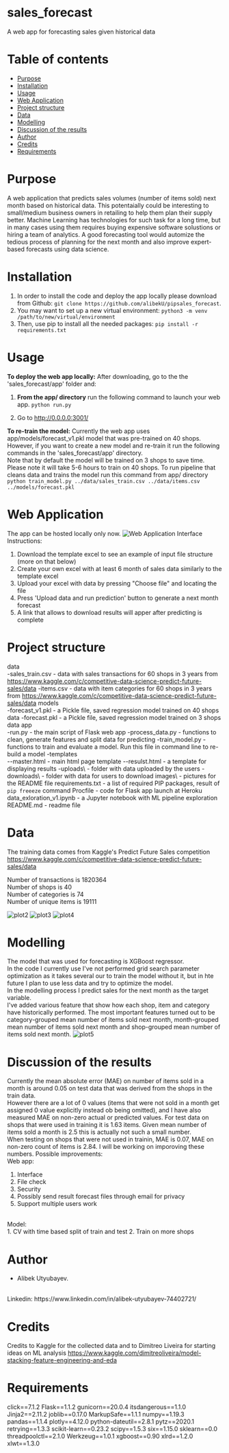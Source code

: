 # sales_forecast
A web app for forecasting sales given historical data

# Table of contents
- [Purpose](#purpose)
- [Installation](#installation)
- [Usage](#usage)
- [Web Application](#web-application)
- [Project structure](#project-structure)
- [Data](#data)
- [Modelling](#modelling) 
- [Discussion of the results](#discussion-of-the-results)
- [Author](#author)
- [Credits](#credits)
- [Requirements](#requirements)


# Purpose
A web application that predicts sales volumes (number of items sold) next month based on historical data.
This potentaially could be interesting to small/medium business owners in retailing to help them plan their supply better.
Machine Learning has technologies for such task for a long time, but in many cases using them requires buying expensive software solustions or hiring a team of analytics.
A good forecasting tool would automize the tedious process of planning for the next month and also improve expert-based forecasts using data science.

# Installation
1. In order to install the code and deploy the app locally please download from Github: `git clone https://github.com/alibekU/pipsales_forecast`.
2. You may want to set up a new virtual environment: `python3 -m venv /path/to/new/virtual/environment` 
3. Then, use pip to install all the needed packages: `pip install -r requirements.txt`

# Usage
**To deploy the web app locally:**
After downloading, go to the the 'sales_forecast/app' folder and:
1. **From the app/ directory** run the following command to launch your web app.
    `python run.py`

2. Go to http://0.0.0.0:3001/

**To re-train the model:**
Currently the web app uses app/models/forecast_v1.pkl model that was pre-trained on 40 shops.
However, if you want to create a new model and re-train it run the following commands in the 'sales_forecast/app' directory. <br/>
Note that by default the model will be trained on 3 shops to save time.
Please note it will take 5-6 hours to train on 40 shops.
To run pipeline that cleans data and trains the model run this command from app/ directory
        `python train_model.py ../data/sales_train.csv ../data/items.csv ../models/forecast.pkl`


# Web Application
The app can be hosted locally only now.
![Web Application Interface](images/screenshot1.png)
<br/>
Instructions:
1. Download the template excel to see an example of input file structure (more on that below) 
2. Create your own excel with at least 6 month of sales data similarly to the template excel 
3. Upload your excel with data by pressing "Choose file" and locating the file 
4. Press 'Upload data and run prediction' button to generate a next month forecast
5. A link that allows to download results will apper after predicting is complete 

# Project structure 
data\
-sales_train.csv - data with sales transactions for 60 shops in 3 years from https://www.kaggle.com/c/competitive-data-science-predict-future-sales/data
-items.csv - data with item categories for 60 shops in 3 years from https://www.kaggle.com/c/competitive-data-science-predict-future-sales/data
models\
-forecast_v1.pkl - a Pickle file, saved regression model trained on 40 shops data
-forecast.pkl - a Pickle file, saved regression model trained on 3 shops data
app\
-run.py - the main script of Flask web app
-process_data.py - functions to clean, generate features and split data for predicting
-train_model.py - functions to train and evaluate a model. Run this file in command line to re-build a model
-templates\
 --master.html - main html page template
 --resulst.html - a template for displaying results
 -uploads\ - folder with data uploaded by the users
 -downloads\ - folder with data for users to download
images\ - pictures for the README file
requirements.txt - a list of required PIP packages, result of `pip freeeze` command
Procfile - code for Flask app launch at Heroku
data_exloration_v1.ipynb - a Jupyter notebook with ML pipeline exploration
README.md - readme file

# Data
The training data comes from Kaggle's Predict Future Sales competition https://www.kaggle.com/c/competitive-data-science-predict-future-sales/data <br/>

Number of transactions is 1820364 <br/>
Number of shops is 40 <br/>
Number of categories is 74 <br/>
Number of unique items is 19111 <br/>

![plot2](images/screenshot2.png)
![plot3](images/screenshot3.png)
![plot4](images/screenshot4.png)

# Modelling
The model that was used for forecasting is XGBoost regressor. <br/>
In the code I currently use I've not performed grid search parameter optimization as it takes several our to train the model without it, but in hte future I plan to use less data and try to optimize the model.<br/>
In the modelling process I predict sales for the next month as the target variable. <br/>
I've added various feature that show how each shop, item and category have historically performed.
The most important features turned out to be category-grouped mean number of items sold next month, month-grouped mean number of items sold next month and shop-grouped mean number of items sold next month.
![plot5](images/screenshot4.png)

# Discussion of the results
Currently the mean absolute error (MAE) on number of items sold in a month is around 0.05 on test data that was derived from the shops in the train data. <br/>
However there are a lot of 0 values (items that were not sold in a month get assigned 0 value explicitly instead ob being omitted), and I have also measured MAE on non-zero actual or predicted values. For test data on shops that were used in training it is 1.63 items. Given mean number of items sold a month is 2.5 this is actually not such a small number.<br/>
When testing on shops that were not used in trainin, MAE is 0.07, MAE on non-zero count of items is 2.84. I will be working on imporoving these numbers.
Possible improvements: <br/>
Web app: <br/>
1. Interface
2. File check
3. Security
4. Possibly send result forecast files through email for privacy
5. Support multiple users work
<br/>
Model:<br/>
1. CV with time based split of train and test
2. Train on more shops

# Author 
- Alibek Utyubayev. 
<br/>
Linkedin: https://www.linkedin.com/in/alibek-utyubayev-74402721/

# Credits
Credits to Kaggle for the collected data and to Dimitreo Liveira for starting ideas on ML analysis https://www.kaggle.com/dimitreoliveira/model-stacking-feature-engineering-and-eda

# Requirements
click==7.1.2
Flask==1.1.2
gunicorn==20.0.4
itsdangerous==1.1.0
Jinja2==2.11.2
joblib==0.17.0
MarkupSafe==1.1.1
numpy==1.19.3
pandas==1.1.4
plotly==4.12.0
python-dateutil==2.8.1
pytz==2020.1
retrying==1.3.3
scikit-learn==0.23.2
scipy==1.5.3
six==1.15.0
sklearn==0.0
threadpoolctl==2.1.0
Werkzeug==1.0.1
xgboost==0.90
xlrd==1.2.0
xlwt==1.3.0
